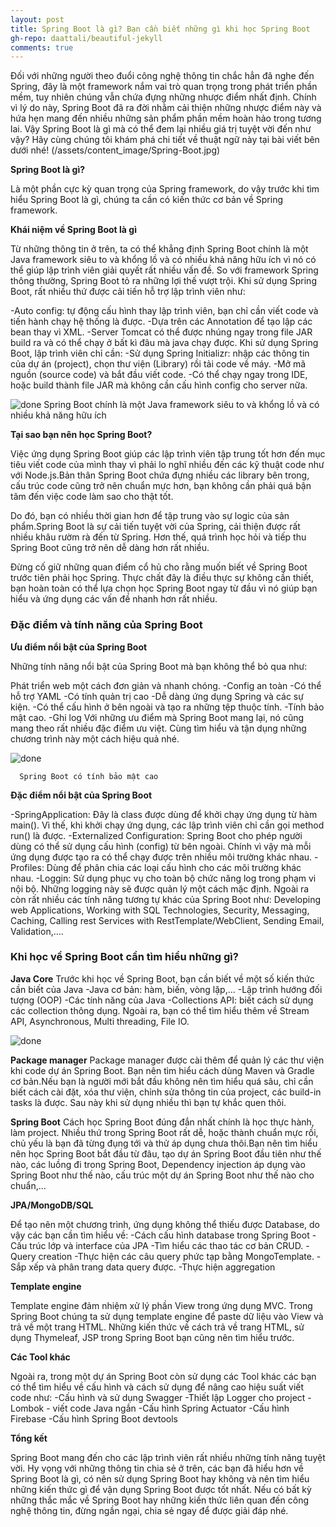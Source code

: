 ```yaml
---
layout: post
title: Spring Boot là gì? Bạn cần biết những gì khi học Spring Boot
gh-repo: daattali/beautiful-jekyll
comments: true
---
```


Đối với những người theo đuổi công nghệ thông tin chắc hẳn đã nghe đến Spring, đây là một framework nắm vai trò quan trọng trong phát triển phần mềm, tuy nhiên chúng vẫn chứa đựng những nhược điểm nhất định. Chính vì lý do này, Spring Boot đã ra đời nhằm cải thiện những nhược điểm này và hứa hẹn mang đến nhiều những sản phẩm phần mềm hoàn hảo trong tương lai. Vậy Spring Boot là gì mà có thể đem lại nhiều giá trị tuyệt vời đến như vậy? Hãy cùng chúng tôi khám phá chi tiết về thuật ngữ này tại bài viết bên dưới nhé!
(/assets/content_image/Spring-Boot.jpg)

**Spring Boot là gì?**

Là một phần cực kỳ quan trọng của Spring framework, do vậy trước khi tìm hiểu Spring Boot là gì, chúng ta cần có kiến thức cơ bản về Spring framework.

**Khái niệm về Spring Boot là gì**

Từ những thông tin ở trên, ta có thể khẳng định Spring Boot chính là một Java framework siêu to và khổng lồ và có nhiều khả năng hữu ích vì nó có thể giúp lập trình viên giải quyết rất nhiều vấn đề. So với framework Spring thông thường, Spring Boot tỏ ra những lợi thế vượt trội. Khi sử dụng Spring Boot, rất nhiều thứ được cải tiến hỗ trợ lập trình viên như:

  -Auto config: tự động cấu hình thay lập trình viên, bạn chỉ cần viết code và tiến hành chạy hệ thống là được.
  -Dựa trên các Annotation để tạo lập các bean thay vì XML.
  -Server Tomcat có thể được nhúng ngay trong file JAR build ra và có thể chạy ở bất kì đâu mà java chạy được.
Khi sử dụng Spring Boot, lập trình viên chỉ cần:
  -Sử dụng Spring Initializr: nhập các thông tin của dự án (project), chọn thư viện (Library) rồi tải code về máy.
  -Mở mã nguồn (source code) và bắt đầu viết code.
  -Có thể chạy ngay trong IDE, hoặc build thành file JAR mà không cần cấu hình config cho server nữa.

![done](/assets/content_image/Spring-Boot1.jpg)
    Spring Boot chính là một Java framework siêu to và khổng lồ và có nhiều khả năng hữu ích

**Tại sao bạn nên học Spring Boot?**

Việc ứng dụng Spring Boot giúp các lập trình viên tập trung tốt hơn đến mục tiêu viết code của mình thay vì phải lo nghĩ nhiều đến các kỹ thuật code như với Node.js.Bản thân Spring Boot chứa đựng nhiều các library bên trong, cấu trúc code cũng trở nên chuẩn mực hơn, bạn không cần phải quá bận tâm đến việc code làm sao cho thật tốt.

Do đó, bạn có nhiều thời gian hơn để tập trung vào sự logic của sản phẩm.Spring Boot là sự cải tiến tuyệt vời của Spring, cải thiện được rất nhiều khâu rườm rà đến từ Spring. Hơn thế, quá trình học hỏi và tiếp thu Spring Boot cũng trở nên dễ dàng hơn rất nhiều.

Đừng cố giữ những quan điểm cổ hủ cho rằng muốn biết về Spring Boot trước tiên phải học Spring. Thực chất đây là điều thực sự không cần thiết, bạn hoàn toàn có thể lựa chọn học Spring Boot ngay từ đầu vì nó giúp bạn hiểu và ứng dụng các vấn đề nhanh hơn rất nhiều.

### Đặc điểm và tính năng của Spring Boot

**Ưu điểm nổi bật của Spring Boot**

Những tính năng nổi bật của Spring Boot mà bạn không thể bỏ qua như:

Phát triển web một cách đơn giản và nhanh chóng.
  -Config an toàn
  -Có thể hỗ trợ YAML
  -Có tính quản trị cao
  -Dễ dàng ứng dụng Spring và các sự kiện.
  -Có thể cấu hình ở bên ngoài và tạo ra những tệp thuộc tính.
  -Tính bảo mật cao.
  -Ghi log
Với những ưu điểm mà Spring Boot mang lại, nó cũng mang theo rất nhiều đặc điểm ưu việt. Cùng tìm hiểu và tận dụng những chương trình này một cách hiệu quả nhé.

![done](/assets/content_image/Spring-Boot3.jpg)

      Spring Boot có tính bảo mật cao
      
**Đặc điểm nổi bật của Spring Boot**

  -SpringApplication: Đây là class được dùng để khởi chạy ứng dụng từ hàm main(). Vì thế, khi khởi chạy ứng dụng, các lập trình viên chỉ cần gọi method run() là được. 
  -Externalized Configuration: Spring Boot cho phép người dùng có thể sử dụng cấu hình (config) từ bên ngoài. Chính vì vậy mà mỗi ứng dụng được tạo ra có thể chạy được    trên nhiều môi trường khác nhau. 
  -Profiles: Dùng để phân chia các loại cấu hình cho các môi trường khác nhau.
  -Loggin: Sử dụng phục vụ cho toàn bộ chức năng log trong phạm vi nội bộ. Những logging này sẽ được quản lý một cách mặc định.
Ngoài ra còn rất nhiều các tính năng tương tự khác của Spring Boot như: Developing web Applications, Working with SQL Technologies, Security, Messaging, Caching, Calling rest Services with RestTemplate/WebClient, Sending Email, Validation,…. 

### Khi học về Spring Boot cần tìm hiểu những gì?

**Java Core**
Trước khi học về Spring Boot, bạn cần biết về một số kiến thức cần biết của Java
  -Java cơ bản: hàm, biến, vòng lặp,...
  -Lập trình hướng đối tượng (OOP)
  -Các tính năng của Java
  -Collections API: biết cách sử dụng các collection thông dụng.
Ngoài ra, bạn có thể tìm hiểu thêm về Stream API, Asynchronous, Multi threading, File IO.

![done](/assets/content_image/Spring-Boot4.jpg)

**Package manager**
Package manager được cài thêm để quản lý các thư viện khi code dự án Spring Boot. Bạn nên tìm hiểu cách dùng Maven và Gradle cơ bản.Nếu bạn là người mới bắt đầu không nên tìm hiểu quá sâu, chỉ cần biết cách cài đặt, xóa thư viện, chỉnh sửa thông tin của project, các build-in tasks là được. Sau này khi sử dụng nhiều thì bạn tự khắc quen thôi.

**Spring Boot**
Cách học Spring Boot đúng đắn nhất chính là học thực hành, làm project. Nhiều thứ trong Spring Boot rất dễ, hoặc thành chuẩn mực rồi, chủ yếu là bạn đã từng đụng tới và thử áp dụng chưa thôi.Bạn nên tìm hiểu nên học Spring Boot bắt đầu từ đâu, tạo dự án Spring Boot đầu tiên như thế nào, các luồng đi trong Spring Boot, Dependency injection áp dụng vào Spring Boot như thế nào, cấu trúc một dự án Spring Boot như thế nào cho chuẩn,...

**JPA/MongoDB/SQL**

Để tạo nên một chương trình, ứng dụng không thể thiếu được Database, do vậy các bạn cần tìm hiểu về:
  -Cách cấu hình database trong Spring Boot
  -Cấu trúc lớp và interface của JPA
  -Tìm hiểu các thao tác cơ bản CRUD.
  -Query creation
  -Thực hiện các câu query phức tạp bằng MongoTemplate.
  -Sắp xếp và phân trang data query được.
  -Thực hiện aggregation
  
**Template engine**

Template engine đảm nhiệm xử lý phần View trong ứng dụng MVC. Trong Spring Boot chúng ta sử dụng template engine để paste dữ liệu vào View và trả về một trang HTML. Những kiến thức về cách trả về trang HTML, sử dụng Thymeleaf, JSP trong Spring Boot bạn cũng nên tìm hiểu trước.

**Các Tool khác**

Ngoài ra, trong một dự án Spring Boot còn sử dụng các Tool khác các bạn có thể tìm hiểu về cấu hình và cách sử dụng để nâng cao hiệu suất viết code như:
  -Cấu hình và sử dụng Swagger
  -Thiết lập Logger cho project
  -Lombok - viết code Java ngắn
  -Cấu hình Spring Actuator
  -Cấu hình Firebase
  -Cấu hình Spring Boot devtools

**Tổng kết**

Spring Boot mang đến cho các lập trình viên rất nhiều những tính năng tuyệt vời. Hy vọng với những thông tin chia sẻ ở trên, các bạn đã hiểu hơn về Spring Boot là gì, có nên sử dụng Spring Boot hay không và nên tìm hiểu những kiến thức gì để vận dụng Spring Boot được tốt nhất. Nếu có bất kỳ những thắc mắc về Spring Boot hay những kiến thức liên quan đến công nghệ thông tin, đừng ngần ngại, chia sẻ ngay để được giải đáp nhé.
